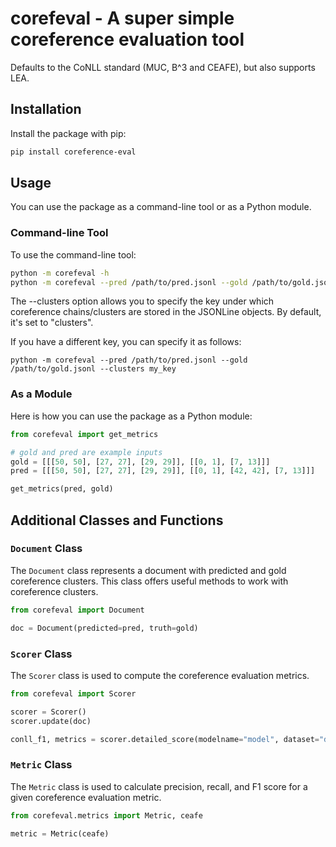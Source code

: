 # corefeval - A super simple coreference evaluation tool
Defaults to the CoNLL standard (MUC, B^3 and CEAFE), but also supports LEA.

## Installation

Install the package with pip:

```bash
pip install coreference-eval
```

## Usage

You can use the package as a command-line tool or as a Python module.

### Command-line Tool

To use the command-line tool:

```bash
python -m corefeval -h
python -m corefeval --pred /path/to/pred.jsonl --gold /path/to/gold.jsonl
```

The --clusters option allows you to specify the key under which coreference chains/clusters are stored in the JSONLine objects. By default, it's set to "clusters".

If you have a different key, you can specify it as follows:
```
python -m corefeval --pred /path/to/pred.jsonl --gold /path/to/gold.jsonl --clusters my_key
```

### As a Module

Here is how you can use the package as a Python module:

```python
from corefeval import get_metrics

# gold and pred are example inputs
gold = [[[50, 50], [27, 27], [29, 29]], [[0, 1], [7, 13]]]
pred = [[[50, 50], [27, 27], [29, 29]], [[0, 1], [42, 42], [7, 13]]]

get_metrics(pred, gold)
```

## Additional Classes and Functions

### `Document` Class

The `Document` class represents a document with predicted and gold coreference clusters. This class offers useful methods to work with coreference clusters.

```python
from corefeval import Document

doc = Document(predicted=pred, truth=gold)
```

### `Scorer` Class

The `Scorer` class is used to compute the coreference evaluation metrics.

```python
from corefeval import Scorer

scorer = Scorer()
scorer.update(doc)

conll_f1, metrics = scorer.detailed_score(modelname="model", dataset="dataset", verbose=True)
```

### `Metric` Class

The `Metric` class is used to calculate precision, recall, and F1 score for a given coreference evaluation metric.

```python
from corefeval.metrics import Metric, ceafe

metric = Metric(ceafe)
```
